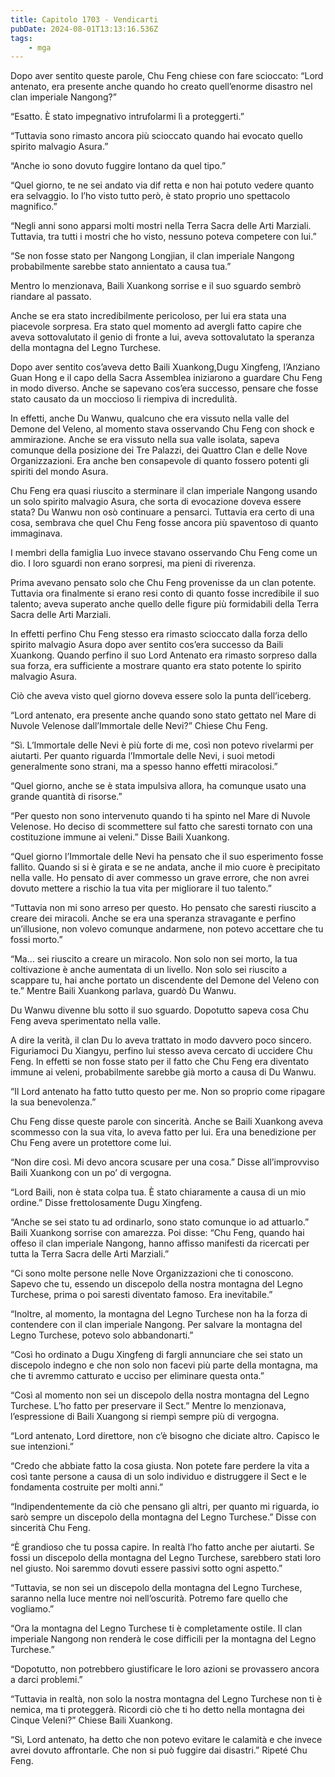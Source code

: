 ```yaml
---
title: Capitolo 1703 - Vendicarti
pubDate: 2024-08-01T13:13:16.536Z
tags:
    - mga
---
```



Dopo aver sentito queste parole, Chu Feng chiese con fare scioccato: “Lord antenato, era presente anche quando ho creato quell’enorme disastro nel clan imperiale Nangong?”


“Esatto. È stato impegnativo intrufolarmi lì a proteggerti.”


“Tuttavia sono rimasto ancora più scioccato quando hai evocato quello spirito malvagio Asura.”


“Anche io sono dovuto fuggire lontano da quel tipo.”


“Quel giorno, te ne sei andato via dif retta e non hai potuto vedere quanto era selvaggio. Io l’ho visto tutto però, è stato proprio uno spettacolo magnifico.”


“Negli anni sono apparsi molti mostri nella Terra Sacra delle Arti Marziali. Tuttavia, tra tutti i mostri che ho visto, nessuno poteva competere con lui.”


“Se non fosse stato per Nangong Longjian, il clan imperiale Nangong probabilmente sarebbe stato annientato a causa tua.”


Mentro lo menzionava, Baili Xuankong sorrise e il suo sguardo sembrò riandare al passato.


Anche se era stato incredibilmente pericoloso, per lui era stata una piacevole sorpresa. Era stato quel momento ad avergli fatto capire che aveva sottovalutato il genio di fronte a lui, aveva sottovalutato la speranza della montagna del Legno Turchese.


Dopo aver sentito cos’aveva detto Baili Xuankong,Dugu Xingfeng, l’Anziano Guan Hong e il capo della Sacra Assemblea iniziarono a guardare Chu Feng in modo diverso. Anche se sapevano cos’era successo, pensare che fosse stato causato da un moccioso li riempiva di incredulità.


In effetti, anche Du Wanwu, qualcuno che era vissuto nella valle del Demone del Veleno, al momento stava osservando Chu Feng con shock e ammirazione. Anche se era vissuto nella sua valle isolata, sapeva comunque della posizione dei Tre Palazzi, dei Quattro Clan e delle Nove Organizzazioni. Era anche ben consapevole di quanto fossero potenti gli spiriti del mondo Asura.


Chu Feng era quasi riuscito a sterminare il clan imperiale Nangong usando un solo spirito malvagio Asura, che sorta di evocazione doveva essere stata? Du Wanwu non osò continuare a pensarci. Tuttavia era certo di una cosa, sembrava che quel Chu Feng fosse ancora più spaventoso di quanto immaginava.


I membri della famiglia Luo invece stavano osservando Chu Feng come un dio. I loro sguardi non erano sorpresi, ma pieni di riverenza.


Prima avevano pensato solo che Chu Feng provenisse da un clan potente. Tuttavia ora finalmente si erano resi conto di quanto fosse incredibile il suo talento; aveva superato anche quello delle figure più formidabili della Terra Sacra delle Arti Marziali.


In effetti perfino Chu Feng stesso era rimasto scioccato dalla forza dello spirito malvagio Asura dopo aver sentito cos’era successo da Baili Xuankong. Quando perfino il suo Lord Antenato era rimasto sorpreso dalla sua forza, era sufficiente a mostrare quanto era stato potente lo spirito malvagio Asura.


Ciò che aveva visto quel giorno doveva essere solo la punta dell’iceberg.


“Lord antenato, era presente anche quando sono stato gettato nel Mare di Nuvole Velenose dall’Immortale delle Nevi?” Chiese Chu Feng.


“Sì. L’Immortale delle Nevi è più forte di me, così non potevo rivelarmi per aiutarti. Per quanto riguarda l’Immortale delle Nevi, i suoi metodi generalmente sono strani, ma a spesso hanno effetti miracolosi.”


“Quel giorno, anche se è stata impulsiva allora, ha comunque usato una grande quantità di risorse.”

“Per questo non sono intervenuto quando ti ha spinto nel Mare di Nuvole Velenose. Ho deciso di scommettere sul fatto che saresti tornato con una costituzione immune ai veleni.” Disse Baili Xuankong.


“Quel giorno l’Immortale delle Nevi ha pensato che il suo esperimento fosse fallito. Quando si si è girata e se ne andata, anche il mio cuore è precipitato nella valle. Ho pensato di aver commesso un grave errore, che non avrei dovuto mettere a rischio la tua vita per migliorare il tuo talento.”


“Tuttavia non mi sono arreso per questo. Ho pensato che saresti riuscito a creare dei miracoli. Anche se era una speranza stravagante e perfino un’illusione, non volevo comunque andarmene, non potevo accettare che tu fossi morto.”

“Ma… sei riuscito a creare un miracolo. Non solo non sei morto, la tua coltivazione è anche aumentata di un livello. Non solo sei riuscito a scappare tu, hai anche portato un discendente del Demone del Veleno con te.” Mentre Baili Xuankong parlava, guardò Du Wanwu.


Du Wanwu divenne blu sotto il suo sguardo. Dopotutto sapeva cosa Chu Feng aveva sperimentato nella valle.


A dire la verità, il clan Du lo aveva trattato in modo davvero poco sincero. Figuriamoci Du Xiangyu, perfino lui stesso aveva cercato di uccidere Chu Feng. In effetti se non fosse stato per il fatto che Chu Feng era diventato immune ai veleni, probabilmente sarebbe già morto a causa di Du Wanwu.


“Il Lord antenato ha fatto tutto questo per me. Non so proprio come ripagare la sua benevolenza.”


Chu Feng disse queste parole con sincerità. Anche se Baili Xuankong aveva scommesso con la sua vita, lo aveva fatto per lui. Era una benedizione per Chu Feng avere un protettore come lui.


“Non dire così. Mi devo ancora scusare per una cosa.” Disse all’improvviso Baili Xuankong con un po’ di vergogna.

“Lord Baili, non è stata colpa tua. È stato chiaramente a causa di un mio ordine.” Disse frettolosamente Dugu Xingfeng.


“Anche se sei stato tu ad ordinarlo, sono stato comunque io ad attuarlo.” Baili Xuankong sorrise con amarezza. Poi disse: “Chu Feng, quando hai offeso il clan imperiale Nangong, hanno affisso manifesti da ricercati per tutta la Terra Sacra delle Arti Marziali.”


“Ci sono molte persone nelle Nove Organizzazioni che ti conoscono. Sapevo che tu, essendo un discepolo della nostra montagna del Legno Turchese, prima o poi saresti diventato famoso. Era inevitabile.”


“Inoltre, al momento, la montagna del Legno Turchese non ha la forza di contendere con il clan imperiale Nangong. Per salvare la montagna del Legno Turchese, potevo solo abbandonarti.”

“Così ho ordinato a Dugu Xingfeng di fargli annunciare che sei stato un discepolo indegno e che non solo non facevi più parte della montagna, ma che ti avremmo catturato e ucciso per eliminare questa onta.”


“Così al momento non sei un discepolo della nostra montagna del Legno Turchese. L’ho fatto per preservare il Sect.” Mentre lo menzionava, l’espressione di Baili Xuangong si riempì sempre più di vergogna.


“Lord antenato, Lord direttore, non c’è bisogno che diciate altro. Capisco le sue intenzioni.”


“Credo che abbiate fatto la cosa giusta. Non potete fare perdere la vita a così tante persone a causa di un solo individuo e distruggere il Sect e le fondamenta costruite per molti anni.”


“Indipendentemente da ciò che pensano gli altri, per quanto mi riguarda, io sarò sempre un discepolo della montagna del Legno Turchese.” Disse con sincerità Chu Feng.


“È grandioso che tu possa capire. In realtà l’ho fatto anche per aiutarti. Se fossi un discepolo della montagna del Legno Turchese, sarebbero stati loro nel giusto. Noi saremmo dovuti essere passivi sotto ogni aspetto.”

“Tuttavia, se non sei un discepolo della montagna del Legno Turchese, saranno nella luce mentre noi nell’oscurità. Potremo fare quello che vogliamo.”

“Ora la montagna del Legno Turchese ti è completamente ostile. Il clan imperiale Nangong non renderà le cose difficili per la montagna del Legno Turchese.”


“Dopotutto, non potrebbero giustificare le loro azioni se provassero ancora a darci problemi.”


“Tuttavia in realtà, non solo la nostra montagna del Legno Turchese non ti è nemica, ma ti proteggerà. Ricordi ciò che ti ho detto nella montagna dei Cinque Veleni?” Chiese Baili Xuankong.


“Sì, Lord antenato, ha detto che non potevo evitare le calamità e che invece avrei dovuto affrontarle. Che non si può fuggire dai disastri.” Ripeté Chu Feng.




